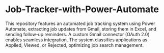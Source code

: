 # Job-Tracker-with-Power-Automate
This repository features an automated job tracking system using Power Automate, extracting job updates from Gmail, storing them in Excel, and sending follow-up reminders. A custom Gmail connector (OAuth 2.0) enables seamless integration. The system classifies applications as Applied, Viewed, or Rejected, optimizing job search management.
